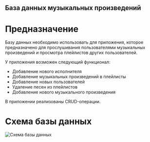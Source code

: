 ## База данных музыкальных произведений
# Предназначение
Базу данных необходимо использовать для приложения, которое предназначено для прослушивания пользователями музыкальных произведений и просмотра плейлистов других пользователей.

У приложения возможен следующий функционал:
+ Добавление нового исполнителя
+ Добавление музыкальных произведений в плейлисты
+ Добавление новых пользователей
+ Удаление песен из плейлистов
+ Добавление нового музыкального произведения
  
В приложении реализованы CRUD-операции.

# Схема базы данных
![Схема базы данных](https://github.com/olesyatokareva/musicDB/assets/169678745/aae688e1-3338-4dbc-8660-e893d42562e7)
